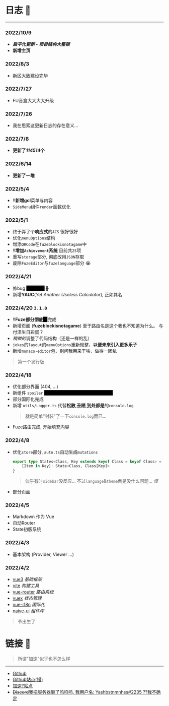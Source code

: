 # 日志 :notebook:
------

### 2022/10/9
- ***扁平化更新 - 项目结构大整顿***
- **新增主页**

### 2022/8/3
- 新区大致建设完毕

### 2022/7/27
- FU音盒大大大大升级

### 2022/7/26
- 我在思索这更新日志的存在意义...

### 2022/7/8
- **更新了*114514*个**

### 2022/6/14
- **更新了一堆**

### 2022/5/4
- !!**新增gcl**菜单与内容
- `SideMenu`组件`render`函数优化

### 2022/5/1
- 终于弄了个**响应式**的`ACS` 很好很好
- 优化`menuOptions`结构
- 增添`QRCode`在`fuzeblockisnotagame`中
- !!**增加`Achievement`系统** 目前共`25`项
- 重写`storage`部分, 彻底改用`JSON`存取
- 废除`FuzeEditor`与`fuzelanguage`部分 :sob:

### 2022/4/21
- 修bug <span class="spoiler">创造bug!</span> ~~:bug:~~
- 新增**YAUC**(*Yet Another Useless Calculator*), 正如其名

### 2022/4/20   `3.1.0`
- !!**Fuze部分彻底**<span class="spoiler">？</span>完成
- 新增页面 (**fuzeblockisnotagame**) 至于路由名是这个我也不知道为什么。 与付泽生日彩蛋？
- *稍微的*调整了代码结构（还是一样的乱）
- `jokes`的`layout`的`menuOptions`重新规整，**以便未来引入更多乐子**
- 新增`monaco-editor`包，别问我用来干啥，做得一团乱
> 第一个发行版

### 2022/4/18
- 优化部分界面 (404, ...)
- 新组件 `spoiler` <span class="spoiler">就像这样:joy:, 呃表情怎么不会隐藏...</span>
- 部分国际化完成
- 新增 `utils/Logger.ts` 代替**松散**,**丑陋**,**到处都是**的`console.log`
    > 就是简单"封装"了一下`console.log`而已...
- Fuze路由完成, 开始填充内容

### 2022/4/8
- 优化`store`部分, `auto.ts`自动生成`mutations`
    ```typescript
    export type States<Class, Key extends keyof Class = keyof Class> = {
        [Item in Key]: State<Class, Class[Key]> 
    }
    ```
    > 似乎有时`sidebar`没反应... 不过`language`&`theme`倒是没什么问题... *怪*
- 部分页面

### 2022/4/5
- Markdown 作为 Vue
- 自动Router
- State初版系统

### 2022/4/3
- 基本架构 (Provider, Viewer ...)

### 2022/4/2
- [vue3](https://v3.cn.vuejs.org/) *基础框架*
- [vite](https://cn.vitejs.dev/) *构建工具*
- [vue-router](https://router.vuejs.org/) *路由系统*
- [vuex](https://vuex.vuejs.org/) *状态管理*
- [vue-i18n](https://kazupon.github.io/vue-i18n/zh/introduction.html) *国际化*
- [naive-ui](https://www.naiveui.com/) *组件库*

> 爷出生了

# 链接 :link:
> 所谓"加速"似乎也不怎么样
------
- [Github](https://github.com/Yashbstnmnhss/Yashbstnmnhss.github.io) 
- [Github站点(慢)](https://yashbstnmnhss.github.io)
- [加速?站点](https://yashbstnmnhss.vercel.app)
- [~~Discord~~我把服务器删了呜呜呜, 我用户名: Yashbstnmnhss#2235 ??我不确定](https://114514.1919810/277353)

<style>
.spoiler {
    background-color: black;
    color: black;
    cursor: help;
    transition: color .2s ease .25s;
}
    .spoiler:hover,
    .spoiler:focus {
        color: white;   
    }
</style>